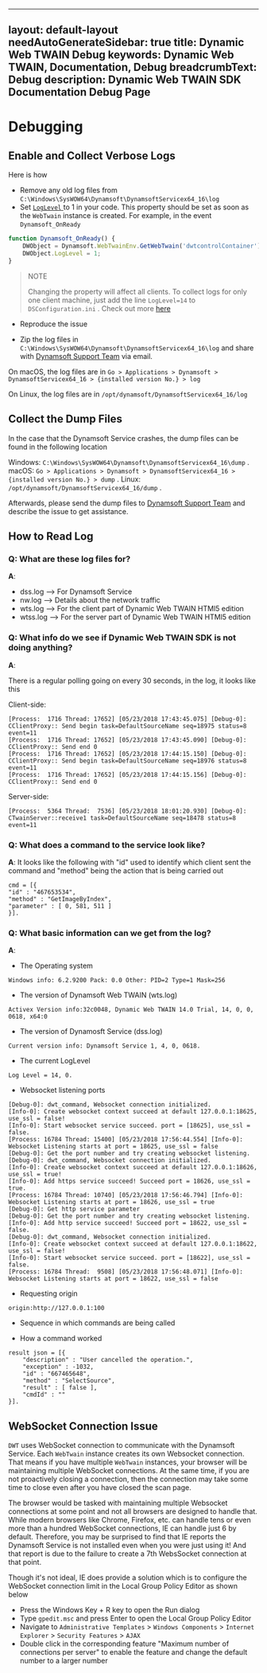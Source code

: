 
---
layout: default-layout
needAutoGenerateSidebar: true
title: Dynamic Web TWAIN Debug
keywords: Dynamic Web TWAIN, Documentation, Debug
breadcrumbText: Debug
description: Dynamic Web TWAIN SDK Documentation Debug Page
---

# Debugging

## Enable and Collect Verbose Logs

Here is how

* Remove any old log files from `C:\Windows\SysWOW64\Dynamsoft\DynamsoftServicex64_16\log`
* Set [ `LogLevel` ]({{site.info}}api/WebTwain_Util.html#loglevel) to 1 in your code. This property should be set as soon as the `WebTwain` instance is created. For example, in the event `Dynamsoft_OnReady`

``` javascript
function Dynamsoft_OnReady() {
    DWObject = Dynamsoft.WebTwainEnv.GetWebTwain('dwtcontrolContainer');
    DWObject.LogLevel = 1;
}
```

> NOTE
>  
> Changing the property will affect all clients. To collect logs for only one client machine, just add the line `LogLevel=14` to `DSConfiguration.ini` . Check out more [here]({{site.indepth}}deployment/service.html#q-how-to-configure-the-service)

* Reproduce the issue

* Zip the log files in `C:\Windows\SysWOW64\Dynamsoft\DynamsoftServicex64_16\log` and share with [Dynamsoft Support Team]({{site.about}}getsupport.html) via email.

On macOS, the log files are in `Go > Applications > Dynamsoft > DynamsoftServicex64_16 > {installed version No.} > log`

On Linux, the log files are in `/opt/dynamsoft/DynamsoftServicex64_16/log`

## Collect the Dump Files

In the case that the Dynamsoft Service crashes, the dump files can be found in the following location

Windows: `C:\Windows\SysWOW64\Dynamsoft\DynamsoftServicex64_16\dump` .
macOS: `Go > Applications > Dynamsoft > DynamsoftServicex64_16 > {installed version No.} > dump` .
Linux: `/opt/dynamsoft/DynamsoftServicex64_16/dump` .

Afterwards, please send the dump files to [Dynamsoft Support Team]({{site.about}}getsupport.html) and describe the issue to get assistance.

## How to Read Log

### Q: What are these log files for?

**A**:

* dss.log --> For Dynamsoft Service
* nw.log --> Details about the network traffic
* wts.log --> For the client part of Dynamic Web TWAIN HTMl5 edition
* wtss.log --> For the server part of Dynamic Web TWAIN HTMl5 edition

### Q: What info do we see if Dynamic Web TWAIN SDK is not doing anything?

**A**:

There is a regular polling going on every 30 seconds, in the log, it looks like this

Client-side:

``` 
[Process:  1716 Thread: 17652] [05/23/2018 17:43:45.075] [Debug-0]: CClientProxy:: Send begin task=DefaultSourceName seq=18975 status=8 event=11
[Process:  1716 Thread: 17652] [05/23/2018 17:43:45.090] [Debug-0]: CClientProxy:: Send end 0
[Process:  1716 Thread: 17652] [05/23/2018 17:44:15.150] [Debug-0]: CClientProxy:: Send begin task=DefaultSourceName seq=18976 status=8 event=11
[Process:  1716 Thread: 17652] [05/23/2018 17:44:15.156] [Debug-0]: CClientProxy:: Send end 0
```

Server-side:

``` 
[Process:  5364 Thread:  7536] [05/23/2018 18:01:20.930] [Debug-0]: CTwainServer::receive1 task=DefaultSourceName seq=18478 status=8 event=11
```

### Q: What does a command to the service look like?

**A**: It looks like the following with "id" used to identify which client sent the command and "method" being the action that is being carried out

``` 
cmd = [{
"id" : "467653534", 
"method" : "GetImageByIndex", 
"parameter" : [ 0, 581, 511 ]
}].
```

### Q: What basic information can we get from the log?

**A**: 

* The Operating system

``` 
Windows info: 6.2.9200 Pack: 0.0 Other: PID=2 Type=1 Mask=256
```

* The version of Dynamsoft Web TWAIN (wts.log)

``` 
Activex Version info:32c0048, Dynamic Web TWAIN 14.0 Trial, 14, 0, 0, 0618, x64:0
```

* The version of Dynamosft Service (dss.log)

``` 
Current version info: Dynamsoft Service 1, 4, 0, 0618.
```

* The current LogLevel

``` 
Log Level = 14, 0.
```

* Websocket listening ports

``` 
[Debug-0]: dwt_command, Websocket connection initialized.
[Info-0]: Create websocket context succeed at default 127.0.0.1:18625, use_ssl = false!
[Info-0]: Start websocket service succeed. port = [18625], use_ssl = false.
[Process: 16784 Thread: 15400] [05/23/2018 17:56:44.554] [Info-0]: Websocket Listening starts at port = 18625, use_ssl = false
[Debug-0]: Get the port number and try creating websocket listening.
[Debug-0]: dwt_command, Websocket connection initialized.
[Info-0]: Create websocket context succeed at default 127.0.0.1:18626, use_ssl = true!
[Info-0]: Add https service succeed! Succeed port = 18626, use_ssl = true.
[Process: 16784 Thread: 10740] [05/23/2018 17:56:46.794] [Info-0]: Websocket Listening starts at port = 18626, use_ssl = true
[Debug-0]: Get http service parameter
[Debug-0]: Get the port number and try creating websocket listening.
[Info-0]: Add http service succeed! Succeed port = 18622, use_ssl = false.
[Debug-0]: dwt_command, Websocket connection initialized.
[Info-0]: Create websocket context succeed at default 127.0.0.1:18622, use_ssl = false!
[Info-0]: Start websocket service succeed. port = [18622], use_ssl = false.
[Process: 16784 Thread:  9508] [05/23/2018 17:56:48.071] [Info-0]: Websocket Listening starts at port = 18622, use_ssl = false
```

* Requesting origin

``` 
origin:http://127.0.0.1:100
```

* Sequence in which commands are being called

* How a command worked

``` 
result json = [{
    "description" : "User cancelled the operation.",
    "exception" : -1032,
    "id" : "667465648",
    "method" : "SelectSource",
    "result" : [ false ],
    "cmdId" : ""
}].
```

## WebSocket Connection Issue

`DWT` uses WebSocket connection to communicate with the Dynamsoft Service. Each `WebTwain` instance creates its own Websocket connection. That means if you have multiple `WebTwain` instances, your browser will be maintaining multiple WebSocket connections. At the same time, if you are not proactively closing a connection, then the connection may take some time to close even after you have closed the scan page.

The browser would be tasked with maintaining multiple Websocket connections at some point and not all browsers are designed to handle that. While modern browsers like Chrome, Firefox, etc. can handle tens or even more than a hundred WebSocket connections, IE can handle just 6 by default. Therefore, you may be surprised to find that IE reports the Dynamsoft Service is not installed even when you were just using it! And that report is due to the failure to create a 7th WebsSocket connection at that point.

Though it's not ideal, IE does provide a solution which is to configure the WebSocket connection limit in the Local Group Policy Editor as shown below

* Press the Windows Key + R key to open the Run dialog
* Type `gpedit.msc` and press Enter to open the Local Group Policy Editor
* Navigate to `Administrative Templates` > `Windows Components` > `Internet Explorer` > `Security Features` > `AJAX`
* Double click in the corresponding feature "Maximum number of connections per server" to enable the feature and change the default number to a larger number

